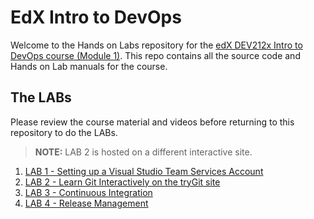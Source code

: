 # EdX Intro to DevOps #
Welcome to the Hands on Labs repository for the [edX DEV212x Intro to DevOps course (Module 1)](https://www.edx.org/course/introduction-devops-microsoft-dev212x-0).
This repo contains all the source code and Hands on Lab manuals for the course.

## The LABs ##
Please review the course material and videos before returning to this repository to do the LABs.

> **NOTE:** LAB 2 is hosted on a different interactive site.

1. [LAB 1 - Setting up a Visual Studio Team Services Account](docs/Lab1/edX-DEV212x-Lab1.md)
1. [LAB 2 - Learn Git Interactively on the tryGit site](https://try.github.io/levels/1/challenges/1)
1. [LAB 3 - Continuous Integration](docs/Lab3/edX-DEV212x-Lab3.md)
1. [LAB 4 - Release Management](docs/Lab4/edX-DEV212x-Lab4.md)

